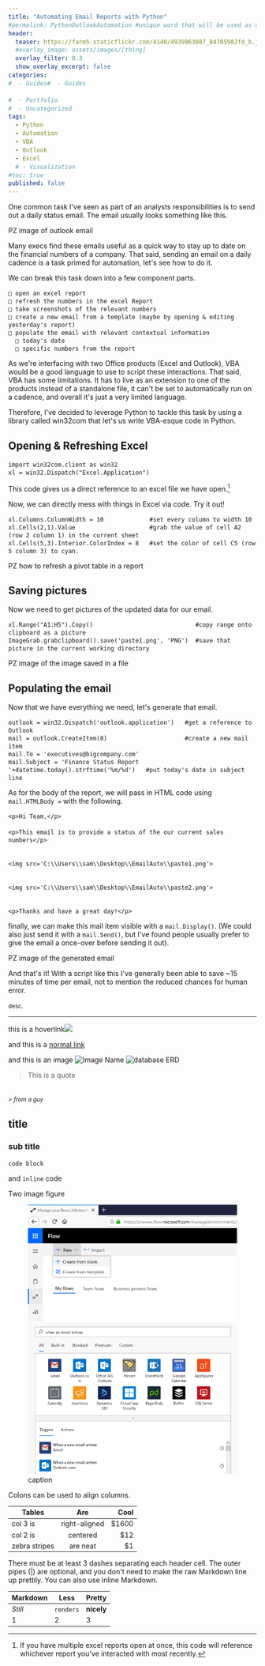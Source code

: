 ```yaml
---
title: "Automating Email Reports with Python"
#permalink: PythonOutlookAutomation #unique word that will be used as url basesite.com/[word]
header:
  teaser: https://farm5.staticflickr.com/4140/4939863887_84705982fd_b.jpg
  #overlay_image: assets/images/[thing]
  overlay_filter: 0.3
  show_overlay_excerpt: false
categories:
#  - Guides#  - Guides

#  - Portfolio
#  - Uncategorized
tags:
  - Python
  - Automation
  - VBA
  - Outlook
  - Excel
  # - Visualization
#toc: true
published: false
---
```


One common task I've seen as part of an analysts responsibilities is to send out a daily status email.
The email usually looks something like this.


PZ image of outlook email

Many execs find these emails useful as a quick way to stay up to date on the financial numbers of a company.
That said, sending an email on a daily cadence is a task primed for automation, let's see how to do it.

We can break this task down into a few component parts.

```
□ open an excel report
□ refresh the numbers in the excel Report
□ take screenshots of the relevant numbers
□ create a new email from a template (maybe by opening & editing yesterday's report)
□ populate the email with relevant contextual information
  □ today's date
  □ specific numbers from the report
```

As we're interfacing with two Office products (Excel and Outlook), VBA would be a good language to use to script these interactions.
That said, VBA has some limitations. It has to live as an extension to one of the products instead of a standalone file, it can't be set to automatically run on a cadence, and overall it's just a very limited language.

Therefore, I've decided to leverage Python to tackle this task by using a library called win32com that let's us write VBA-esque code in Python.


## Opening & Refreshing Excel

```
import win32com.client as win32
xl = win32.Dispatch("Excel.Application")
```
This code gives us a direct reference to an excel file we have open.[^reference]

[^reference]: If you have multiple excel reports open at once, this code will reference whichever report you've interacted with most recently.

Now, we can directly mess with things in Excel via code. Try it out!
```
xl.Columns.ColumnWidth = 10             #set every column to width 10
xl.Cells(2,1).Value                     #grab the value of cell A2 (row 2 column 1) in the current sheet
xl.Cells(5,3).Interior.ColorIndex = 8   #set the color of cell C5 (row 5 column 3) to cyan.
```

PZ how to refresh a pivot table in a report

## Saving pictures

Now we need to get pictures of the updated data for our email.

```
xl.Range("A1:H5").Copy()                             #copy range onto clipboard as a picture
ImageGrab.grabclipboard().save('paste1.png', 'PNG')  #save that picture in the current working directory
```
PZ image of the image saved in a file

## Populating the email

Now that we have everything we need, let's generate that email.

```
outlook = win32.Dispatch('outlook.application')   #get a reference to Outlook
mail = outlook.CreateItem(0)                      #create a new mail item
mail.To = 'executives@bigcompany.com'
mail.Subject = 'Finance Status Report '+datetime.today().strftime('%m/%d')   #put today's date in subject line

```

As for the body of the report, we will pass in HTML code using `mail.HTMLBody =` with the following.

```
<p>Hi Team,</p>

<p>This email is to provide a status of the our current sales numbers</p>


<img src='C:\\Users\\sam\\Desktop\\EmailAuto\\paste1.png'>


<img src='C:\\Users\\sam\\Desktop\\EmailAuto\\paste2.png'>


<p>Thanks and have a great day!</p>
```


finally, we can make this mail item visible with a `mail.Display()`.
(We could also just send it with a `mail.Send()`, but I've found people usually prefer to give the email a once-over before sending it out).

PZ image of the generated email

And that's it! With a script like this I've generally been able to save ~15 minutes of time per email, not to mention the reduced chances for human error.

<small>desc.</small>

<hr>


this is a <a class="thumbnail">hoverlink<span><img src="{{site.url}}{{site.baseurl}}/assets/reactionimages/mindblown.gif"><br></span></a>

and this is a [normal link](https://google.com)


and this is an image
![Image Name]({{site.url}}{{site.baseurl}}/assets/images/picfix_welcome.png)
![database ERD]({{site.url}}{{site.baseurl}}/assets/images/445_fullErd.PNG)

> This is a quote
<br>
<small><cite>
> from a guy
</cite></small>

## title

### sub title



```
code block
```

and `inline` code

Two image figure

<figure class="half">

<img src="../assets/images/Annotation 2019-03-12 100327.png">
<img src="../assets/images/Annotation 2019-03-12 100438.png">
<figcaption>caption </figcaption>
</figure>


Colons can be used to align columns.

| Tables        | Are           | Cool  |
| ------------- |:-------------:| -----:|
| col 3 is      | right-aligned | $1600 |
| col 2 is      | centered      |   $12 |
| zebra stripes | are neat      |    $1 |

There must be at least 3 dashes separating each header cell.
The outer pipes (|) are optional, and you don't need to make the
raw Markdown line up prettily. You can also use inline Markdown.

Markdown | Less | Pretty
--- | --- | ---
*Still* | `renders` | **nicely**
1 | 2 | 3

